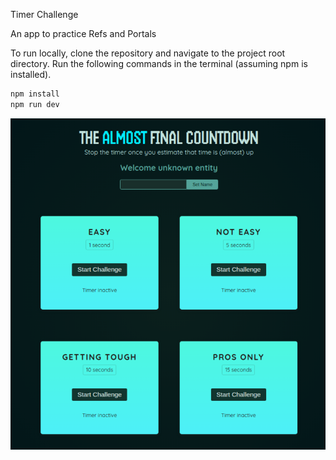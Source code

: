 Timer Challenge

An app to practice Refs and Portals

To run locally, clone the repository and navigate to the project root directory. Run the following commands in the terminal (assuming npm is installed).

```bash
npm install
npm run dev
```

![Timer Challenge](./src/assets/timer-challenge.png)